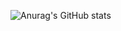 

![Anurag's GitHub stats](https://github-readme-stats.vercel.app/api?username=JYeongUk&show_icons=true&theme=tokyonight)


<!--
[![Top Langs](https://github-readme-stats.vercel.app/api/top-langs/?username=JYeongUk&layout=compact&theme=tokyonight)](https://github.com/JYeongUk)
**JYeongUk/JYeongUk** is a ✨ _special_ ✨ repository because its `README.md` (this file) appears on your GitHub profile.

Here are some ideas to get you started:

- 🔭 I’m currently working on ...
- 🌱 I’m currently learning ...
- 👯 I’m looking to collaborate on ...
- 🤔 I’m looking for help with ...
- 💬 Ask me about ...
- 📫 How to reach me: ...
- 😄 Pronouns: ...
- ⚡ Fun fact: ...
-->

